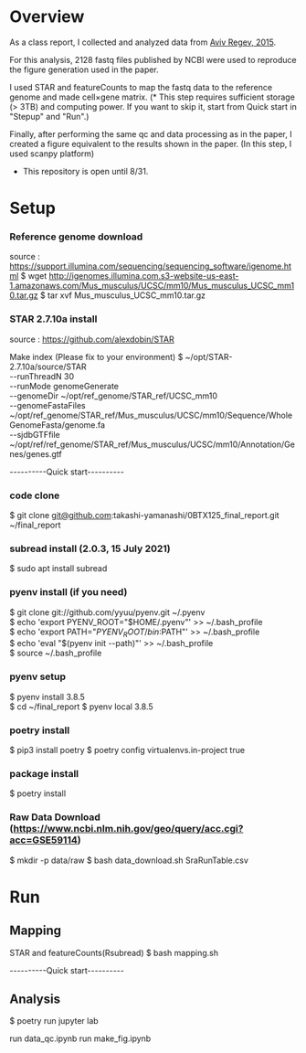 # Overview
As a class report, I collected and analyzed data from [Aviv Regev, 2015](https://doi.org/10.1101/gr.192237.115).

For this analysis, 2128 fastq files published by NCBI were used to reproduce the figure generation used in the paper.

I used STAR and featureCounts to map the fastq data to the reference genome and made cell×gene matrix.
(* This step requires sufficient storage (> 3TB) and computing power. If you want to skip it, start from Quick start in "Stepup" and "Run".)

Finally, after performing the same qc and data processing as in the paper, I created a figure equivalent to the results shown in the paper.
(In  this step, I used scanpy platform)

* This repository is open until 8/31.



# Setup
### Reference genome download 
source : https://support.illumina.com/sequencing/sequencing_software/igenome.html
$ wget http://igenomes.illumina.com.s3-website-us-east-1.amazonaws.com/Mus_musculus/UCSC/mm10/Mus_musculus_UCSC_mm10.tar.gz
$ tar xvf Mus_musculus_UCSC_mm10.tar.gz


### STAR 2.7.10a install 
source : https://github.com/alexdobin/STAR

Make index (Please fix to your environment)
$ ~/opt/STAR-2.7.10a/source/STAR \
--runThreadN 30 \
--runMode genomeGenerate \
--genomeDir ~/opt/ref_genome/STAR_ref/UCSC_mm10 \
--genomeFastaFiles ~/opt/ref_genome/STAR_ref/Mus_musculus/UCSC/mm10/Sequence/WholeGenomeFasta/genome.fa \
--sjdbGTFfile ~/opt/ref/ref_genome/STAR_ref/Mus_musculus/UCSC/mm10/Annotation/Genes/genes.gtf 


----------Quick start----------
### code clone
$ git clone git@github.com:takashi-yamanashi/0BTX125_final_report.git ~/final_report


### subread install (2.0.3, 15 July 2021)
$ sudo apt install subread


### pyenv install (if you need)
$ git clone git://github.com/yyuu/pyenv.git ~/.pyenv  
$ echo 'export PYENV_ROOT="$HOME/.pyenv"' >> ~/.bash_profile  
$ echo 'export PATH="$PYENV_ROOT/bin:$PATH"' >> ~/.bash_profile  
$ echo 'eval "$(pyenv init --path)"' >> ~/.bash_profile  
$ source ~/.bash_profile


### pyenv setup
$ pyenv install 3.8.5  
$ cd ~/final_report
$ pyenv local 3.8.5  


### poetry install
$ pip3 install poetry
$ poetry config virtualenvs.in-project true

### package install
$ poetry install  


### Raw Data Download (https://www.ncbi.nlm.nih.gov/geo/query/acc.cgi?acc=GSE59114)
$ mkdir -p data/raw
$ bash data_download.sh SraRunTable.csv



# Run
## Mapping
STAR and featureCounts(Rsubread)
$ bash mapping.sh


----------Quick start----------
## Analysis
$ poetry run jupyter lab

run data_qc.ipynb
run make_fig.ipynb
